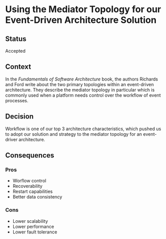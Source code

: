 # Using the Mediator Topology for our Event-Driven Architecture Solution

## Status
Accepted

## Context
In the _Fundamentals of Software Architecture_ book, the authors Richards and Ford write about the two primary topologies within an event-driven architecture. They describe the mediator topology in particular which is commonly used when a platform needs control over the workflow of event processes.

## Decision
Workflow is one of our top 3 architecture characteristics, which pushed us to adopt our solution and strategy to the mediator topology for an event-driver architecture.

## Consequences

### Pros
- Worflow control
- Recoverability
- Restart capabilities
- Better data consistency

### Cons
- Lower scalability
- Lower performance
- Lower fault tolerance
